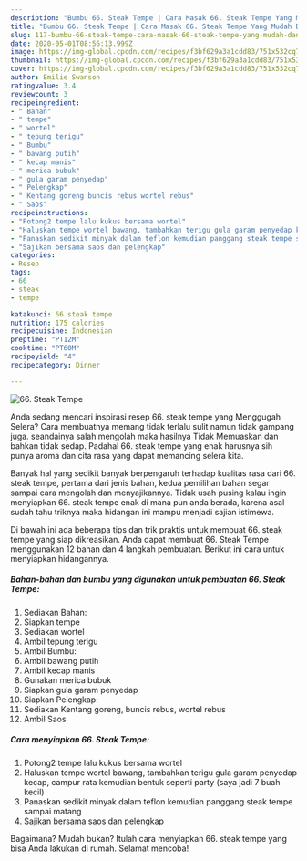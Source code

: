 ```yaml
---
description: "Bumbu 66. Steak Tempe | Cara Masak 66. Steak Tempe Yang Mudah Dan Praktis"
title: "Bumbu 66. Steak Tempe | Cara Masak 66. Steak Tempe Yang Mudah Dan Praktis"
slug: 117-bumbu-66-steak-tempe-cara-masak-66-steak-tempe-yang-mudah-dan-praktis
date: 2020-05-01T08:56:13.999Z
image: https://img-global.cpcdn.com/recipes/f3bf629a3a1cdd83/751x532cq70/66-steak-tempe-foto-resep-utama.jpg
thumbnail: https://img-global.cpcdn.com/recipes/f3bf629a3a1cdd83/751x532cq70/66-steak-tempe-foto-resep-utama.jpg
cover: https://img-global.cpcdn.com/recipes/f3bf629a3a1cdd83/751x532cq70/66-steak-tempe-foto-resep-utama.jpg
author: Emilie Swanson
ratingvalue: 3.4
reviewcount: 3
recipeingredient:
- " Bahan"
- " tempe"
- " wortel"
- " tepung terigu"
- " Bumbu"
- " bawang putih"
- " kecap manis"
- " merica bubuk"
- " gula garam penyedap"
- " Pelengkap"
- " Kentang goreng buncis rebus wortel rebus"
- " Saos"
recipeinstructions:
- "Potong2 tempe lalu kukus bersama wortel"
- "Haluskan tempe wortel bawang, tambahkan terigu gula garam penyedap kecap, campur rata kemudian bentuk seperti party (saya jadi 7 buah kecil)"
- "Panaskan sedikit minyak dalam teflon kemudian panggang steak tempe sampai matang"
- "Sajikan bersama saos dan pelengkap"
categories:
- Resep
tags:
- 66
- steak
- tempe

katakunci: 66 steak tempe 
nutrition: 175 calories
recipecuisine: Indonesian
preptime: "PT12M"
cooktime: "PT60M"
recipeyield: "4"
recipecategory: Dinner

---
```



![66. Steak Tempe](https://img-global.cpcdn.com/recipes/f3bf629a3a1cdd83/751x532cq70/66-steak-tempe-foto-resep-utama.jpg)

Anda sedang mencari inspirasi resep 66. steak tempe yang Menggugah Selera? Cara membuatnya memang tidak terlalu sulit namun tidak gampang juga. seandainya salah mengolah maka hasilnya Tidak Memuaskan dan bahkan tidak sedap. Padahal 66. steak tempe yang enak harusnya sih punya aroma dan cita rasa yang dapat memancing selera kita.



Banyak hal yang sedikit banyak berpengaruh terhadap kualitas rasa dari 66. steak tempe, pertama dari jenis bahan, kedua pemilihan bahan segar sampai cara mengolah dan menyajikannya. Tidak usah pusing kalau ingin menyiapkan 66. steak tempe enak di mana pun anda berada, karena asal sudah tahu triknya maka hidangan ini mampu menjadi sajian istimewa.


Di bawah ini ada beberapa tips dan trik praktis untuk membuat 66. steak tempe yang siap dikreasikan. Anda dapat membuat 66. Steak Tempe menggunakan 12 bahan dan 4 langkah pembuatan. Berikut ini cara untuk menyiapkan hidangannya.

<!--inarticleads1-->

##### Bahan-bahan dan bumbu yang digunakan untuk pembuatan 66. Steak Tempe:

1. Sediakan  Bahan:
1. Siapkan  tempe
1. Sediakan  wortel
1. Ambil  tepung terigu
1. Ambil  Bumbu:
1. Ambil  bawang putih
1. Ambil  kecap manis
1. Gunakan  merica bubuk
1. Siapkan  gula garam penyedap
1. Siapkan  Pelengkap:
1. Sediakan  Kentang goreng, buncis rebus, wortel rebus
1. Ambil  Saos




<!--inarticleads2-->

##### Cara menyiapkan 66. Steak Tempe:

1. Potong2 tempe lalu kukus bersama wortel
1. Haluskan tempe wortel bawang, tambahkan terigu gula garam penyedap kecap, campur rata kemudian bentuk seperti party (saya jadi 7 buah kecil)
1. Panaskan sedikit minyak dalam teflon kemudian panggang steak tempe sampai matang
1. Sajikan bersama saos dan pelengkap




Bagaimana? Mudah bukan? Itulah cara menyiapkan 66. steak tempe yang bisa Anda lakukan di rumah. Selamat mencoba!
